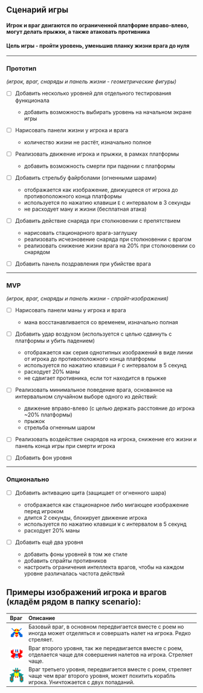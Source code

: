 ## Сценарий игры <!-- omit in toc -->

#### Игрок и враг двигаются по ограниченной платформе вправо-влево, могут делать прыжки, а также атаковать противника

#### Цель игры - пройти уровень, уменьшив планку жизни врага до нуля

---

### Прототип

_(игрок, враг, снаряды и панель жизни - геометрические фигуры)_

- [ ] Добавить несколько уровней для отдельного тестирования функционала

  - добавить возможность выбирать уровень на начальном экране игры

- [ ] Нарисовать панели жизни у игрока и врага

  - количество жизни не растёт, изначально полное

- [ ] Реализовать движение игрока и прыжки, в рамках платформы

  - добавить возможность смерти при падении с платформы

- [ ] Добавить стрельбу файрболами (огненными шарами)

  - отображается как изображение, движущееся от игрока до противоположного конца платформы
  - используется по нажатию клавиши `E` с интервалом в 3 секунды
  - не расходует ману и жизни (бесплатная атака)

- [ ] Добавить действие снаряда при столкновении с препятствием

  - нарисовать стационарного врага-заглушку
  - реализовать исчезновение снаряда при столкновении с врагом
  - реализовать снижение жизни врага на 20% при столкновении со снарядом

- [ ] Добавить панель поздравления при убийстве врага

---

### MVP

_(игрок, враг, снаряды и панель жизни - спрайт-изображения)_

- [ ] Нарисовать панели маны у игрока и врага

  - мана восстанавливается со временем, изначально полная

- [ ] Добавить удар воздухом (используется с целью сдвинуть с платформы и убить падением)

  - отображается как серия однотипных изображений в виде линии от игрока до противоположного конца платформы
  - используется по нажатию клавиши `F` с интервалом в 5 секунд
  - расходует 20% маны
  - не сдвигает противника, если тот находится в прыжке

- [ ] Реализовать минимальное поведение врага, основанное на интервальном случайном выборе одного из действий:

  - движение вправо-влево (с целью держать расстояние до игрока ~20% платформы)
  - прыжок
  - стрельба огненным шаром

- [ ] Реализовать воздействие снарядов на игрока, снижение его жизни и панель конца игры при смерти игрока

- [ ] Добавить фон уровня

---

### Опционально

- [ ] Добавить активацию щита (защищает от огненного шара)

  - отображается как стационарное либо мигающее изображение перед игроком
  - длится 2 секунды, блокирует движение игрока
  - используется по нажатию клавиши `W` с интервалом в 5 секунд
  - расходует 20% маны

- [ ] Добавить ещё два уровня
  - добавить фоны уровней в том же стиле
  - добавить спрайты противников
  - настроить ограничения интеллекта врагов, чтобы на каждом уровне различалась частота действий

## Примеры изображений игрока и врагов (кладём рядом в папку scenario):

|               Враг               | Описание                                                                                                                                                |
| :------------------------------: | :------------------------------------------------------------------------------------------------------------------------------------------------------ |
| ![enemy_1](scenario/enemy_1.png) | Базовый враг, в основном передвигается вместе с роем но иногда может отделяться и совершать налет на игрока. Редко стреляет.                            |
| ![enemy_2](scenario/enemy_2.png) | Враг второго уровня, так же передвигается вместе с роем, отделается чаще для совершения налетов на игрока. Стреляет чаще.                               |
| ![enemy_3](scenario/enemy_3.png) | Враг третьего уровня, передвигается вместе с роем, стреляет чаще чем враг второго уровня, может похитить корабль игрока. Уничтожается с двух попаданий. |
